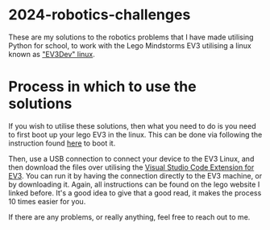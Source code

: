 # 2024-robotics-challenges
These are my solutions to the robotics problems that I have made utilising Python for school, to work with the Lego Mindstorms EV3 utilising a linux known as ["EV3Dev" linux](https://www.ev3dev.org/). 

# Process in which to use the solutions
If you wish to utilise these solutions, then what you need to do is you need to first boot up your lego EV3 in the linux. This can be done via following the instruction found [here](https://assets.education.lego.com/v3/assets/blt293eea581807678a/bltb470b9ea6e38f8d4/5f8802fc4376310c19e33714/getting-started-with-micropython-v2_enus.pdf?locale=en-us) to boot it. 

Then, use a USB connection to connect your device to the EV3 Linux, and then download the files over utilising the [Visual Studio Code Extension for EV3](https://marketplace.visualstudio.com/items?itemName=lego-education.ev3-micropython). You can run it by having the connection directly to the EV3 machine, or by downloading it. Again, all instructions can be found on the lego website I linked before. It's a good idea to give that a good read, it makes the process 10 times easier for you.

If there are any problems, or really anything, feel free to reach out to me.
